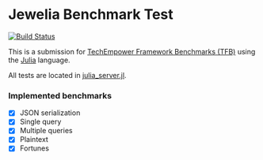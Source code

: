 # Jewelia Benchmark Test

[![Build Status](https://github.com/TechEmpower/FrameworkBenchmarks/workflows/build/badge.svg?branch=master&event=push)](https://github.com/TechEmpower/FrameworkBenchmarks/actions?query=workflow%3Abuild+branch%3Amaster)

This is a submission for [TechEmpower Framework Benchmarks (TFB)](http://www.techempower.com/benchmarks/) using the [Julia](https://julialang.org/) language.

All tests are located in [julia_server.jl](https://github.com/donavindebartolo/FrameworkBenchmarks/tree/master/frameworks/Julia/Jewelia).

### Implemented benchmarks
- [x] JSON serialization
- [x] Single query
- [x] Multiple queries
- [x] Plaintext
- [x] Fortunes
